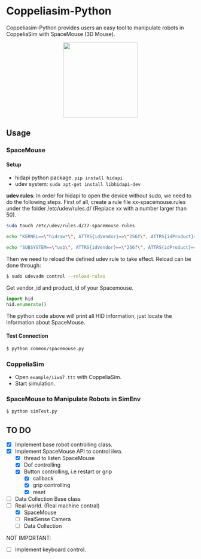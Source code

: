 # Coppeliasim-Python

Coppeliasim-Python provides users an easy tool to manipulate robots in CoppeliaSim with SpaceMouse (3D Mouse). 

<div align="center">
    <img src="assets/demo.gif" style="width: 200px;"  />
</div>


## Usage

### SpaceMouse

#### Setup

- hidapi python package. `pip install hidapi`
- udev system: `sudo apt-get install libhidapi-dev`

**udev rules**: In order for hidapi to open the device without sudo, we need to do the following steps. First of all, create a rule file xx-spacemouse.rules under the folder /etc/udev/rules.d/ (Replace xx with a number larger than 50).

```bash
sudo touch /etc/udev/rules.d/77-spacemouse.rules

echo "KERNEL==\"hidraw*\", ATTRS{idVendor}==\"256f\", ATTRS{idProduct}==\"c62e\", MODE=\"0666\", GROUP=\"plugdev\"" > /etc/udev/rules.d/77-spacemouse.rules

echo "SUBSYSTEM==\"usb\", ATTRS{idVendor}==\"256f\", ATTRS{idProduct}==\"c62e\", MODE=\"0666\", GROUP=\"plugdev\"" >> /etc/udev/rules.d/77-spacemouse.rules
```

Then we need to reload the defined udev rule to take effect. Reload can be done through:

```bash
$ sudo udevadm control --reload-rules
```
Get vendor_id and product_id of your Spacemouse.

```python
import hid
hid.enumerate()
```
The python code above will print all HID information, just locate the information about SpaceMouse.

#### Test Connection

```bash
$ python common/spacemouse.py
```
### CoppeliaSim

- Open `example/iiwa7.ttt` with CoppeliaSim.
- Start simulation.

### SpaceMouse to Manipulate Robots in SimEnv

```bash
$ python simTest.py
```

## TO DO
- [x] Implement base robot controlling class.
- [x] Implement SpaceMouse API to control iiwa.
    - [x] thread to listen SpaceMouse
    - [x] Dof controlling
    - [x] Button controlling, i.e restart or grip
        - [x] callback
        - [x] grip controlling
        - [x] reset
- [ ] Data Collection Base class
- [ ] Real world. (Real machine contral)
    - [x] SpaceMouse
    - [ ] RealSense Camera
    - [ ] Data Collection

NOT IMPORTANT:
- [ ] Implement keyboard control.
